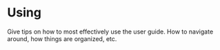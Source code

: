 # Using

Give tips on how to most effectively use the user guide. How to navigate around, how things are organized, etc. 
